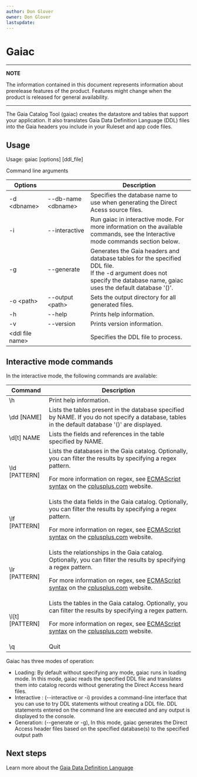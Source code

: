 ```yaml
---
author: Don Glover
owner: Don Glover
lastupdate:
---
```


# Gaiac

---
**NOTE**

The information contained in this document represents information about prerelease features of the product. Features might change when the product is released for general availability.

---

The Gaia Catalog Tool (gaiac) creates the datastore and tables that support your application. It also translates Gaia Data Definition Language (DDL) files into the Gaia headers you include in your Ruleset and app code files.

## Usage

Usage: gaiac [options] [ddl_file]

Command line arguments


| **Options**      |                       | **Description**       |
|-------------------|-----------------------|-----------------------|
| -d \<dbname\>     | \--db-name \<dbname\> | Specifies the database name to use when generating the Direct Acess source files.|
| -i                | --interactive         | Run gaiac in interactive mode. For more information on the available commands, see the Interactive mode commands section below. |
| -g                | \--generate           | Generates the Gaia headers and database tables for the specified DDL file.<br>If the -d argument does not specify the database name, gaiac uses the default database '()'.|
| -o \<path\>       | \--output \<path\>    | Sets the output directory for all generated files.|
| -h                | \--help               | Prints help information.          |
| -v                | \--version            | Prints version information.          |
| \<ddl file name\> |                       | Specifies the DDL file to process.   |

## Interactive mode commands

In the interactive mode, the following commands are available:


| **Command**                      | **Description**                  |
|-------------------|-----------------------|
| \\h                              | Print help information.|
| \\dd [NAME]                    | Lists the tables present in the  database specified by NAME. If you do not specify a database, tables in the default database    \'()\' are displayed.            |
| \\d[t] NAME                    | Lists the fields and references  in the table specified by NAME.  |
| \\ld [PATTERN]                 | Lists the databases in the Gaia  catalog. Optionally, you can filter the results by specifying a regex pattern.  <p>For more information on regex, see [ECMAScript syntax](http://www.cplusplus.com/reference/regex/ECMAScript/%22%3E) on the [cplusplus.com](http://cplusplus.com/)  website. </p>|
| \\lf [PATTERN]                 | Lists the data fields in the  Gaia catalog. Optionally, you can filter the results by specifying a regex pattern. <p>For more information on regex, see [ECMAScript syntax](http://www.cplusplus.com/reference/regex/ECMAScript/%22%3E) on the [cplusplus.com](http://cplusplus.com/)  website.  </p> |
| \\lr [PATTERN]                 | Lists the relationships in the Gaia catalog. Optionally, you can filter the results by specifying a regex pattern. <p>For more information on regex, see [ECMAScript syntax](http://www.cplusplus.com/reference/regex/ECMAScript/%22%3E) on the [cplusplus.com](http://cplusplus.com/)  website. </p>|
| \\l[t] [PATTERN]             | Lists the tables in the Gaia catalog. Optionally, you can filter the results by specifying a regex pattern.  <p>For more information on regex, see [ECMAScript syntax](http://www.cplusplus.com/reference/regex/ECMAScript/%22%3E) on the [cplusplus.com](http://cplusplus.com/)  website. </p>|
| \\q                              | Quit |

Gaiac has three modes of operation:

- Loading: By default without specifying any mode, gaiac runs in loading mode. In this mode, gaiac reads the specified DDL file and translates them into catalog records without generating the Direct Access heard files.
- Interactive : (--interactive or -i) provides a command-line interface that you can use to try DDL statements without creating a DDL file. DDL statements entered on the command line are executed and any output is displayed to the console.
- Generation: (--generate or -g), In this mode, gaiac generates the Direct Access header files based on the specified database(s) to the specified output path

## Next steps

Learn more about the [Gaia Data Definition Language](../reference/ddl-gaia.md)
